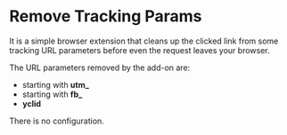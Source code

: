 # Remove Tracking Params
It is a simple browser extension that cleans up the clicked link from some tracking URL parameters before even the request leaves your browser.

The URL parameters removed by the add-on are:
<ul>
  <li>starting with <strong>utm_</strong></li>
  <li>starting with <strong>fb_</strong></li>
  <li><strong>yclid</strong></li>
</ul>

There is no configuration.